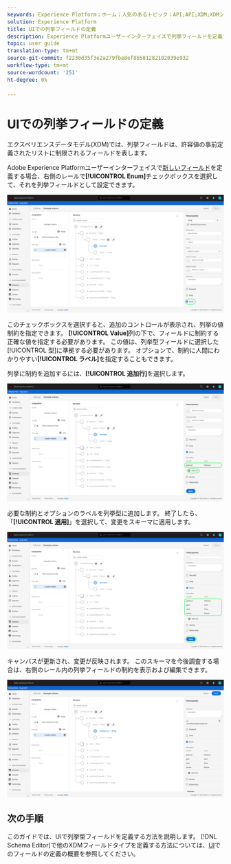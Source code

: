 ```yaml
---
keywords: Experience Platform；ホーム；人気のあるトピック；API;API;XDM;XDMシステム；エクスペリエンスデータモデル；データモデル；ui；ワークスペース；列挙；フィールド；
solution: Experience Platform
title: UIでの列挙フィールドの定義
description: Experience Platformユーザーインターフェイスで列挙フィールドを定義する方法を説明します。
topic: user guide
translation-type: tm+mt
source-git-commit: f2238d35f3e2a279fbe8ef8b581282102039e932
workflow-type: tm+mt
source-wordcount: '251'
ht-degree: 0%

---
```



# UIでの列挙フィールドの定義

エクスペリエンスデータモデル(XDM)では、列挙フィールドは、許容値の事前定義されたリストに制限されるフィールドを表します。

Adobe Experience Platformユーザーインターフェイスで[新しいフィールド](./overview.md#define)を定義する場合、右側のレールで&#x200B;**[!UICONTROL Enum]**&#x200B;チェックボックスを選択して、それを列挙フィールドとして設定できます。

![](../../images/ui/fields/special/enum.png)

このチェックボックスを選択すると、追加のコントロールが表示され、列挙の値制約を指定できます。 **[!UICONTROL Value]**&#x200B;列の下で、フィールドに制約する正確な値を指定する必要があります。 この値は、列挙型フィールドに選択した[!UICONTROL 型]に準拠する必要があります。 オプションで、制約に人間にわかりやすい&#x200B;**[!UICONTROL ラベル]**&#x200B;を指定することもできます。

列挙に制約を追加するには、**[!UICONTROL 追加行]**&#x200B;を選択します。

![](../../images/ui/fields/special/enum-add-row.png)

必要な制約とオプションのラベルを列挙型に追加します。 終了したら、「**[!UICONTROL 適用]**」を選択して、変更をスキーマに適用します。

![](../../images/ui/fields/special/enum-configured.png)

キャンバスが更新され、変更が反映されます。 このスキーマを今後調査する場合は、右側のレール内の列挙フィールドの制約を表示および編集できます。

![](../../images/ui/fields/special/enum-applied.png)

## 次の手順

このガイドでは、UIで列挙型フィールドを定義する方法を説明します。 [!DNL Schema Editor]で他のXDMフィールドタイプを定義する方法については、[UI](./overview.md#special)でのフィールドの定義の概要を参照してください。